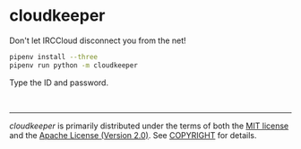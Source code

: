 cloudkeeper
===============
Don't let IRCCloud disconnect you from the net!

```bash
pipenv install --three
pipenv run python -m cloudkeeper
```

Type the ID and password.

<br>

--------
*cloudkeeper* is primarily distributed under the terms of both the [MIT
license] and the [Apache License (Version 2.0)]. See [COPYRIGHT] for details.

[MIT license]: LICENSE-MIT
[Apache License (Version 2.0)]: LICENSE-APACHE
[COPYRIGHT]: COPYRIGHT
